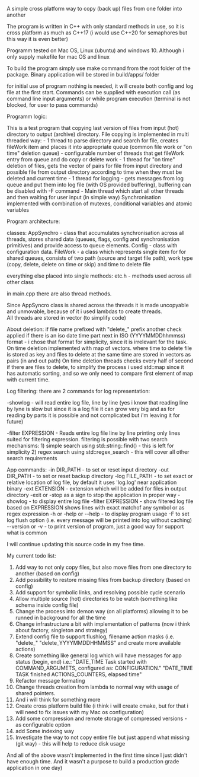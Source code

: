 A simple cross platform way to copy (back up) files from one folder into another

The program is written in C++ with only standard methods in use, so it is cross platform as much as C++17 (i would use C++20 for semaphores but this way it is even better)

Programm tested on Mac OS, Linux (ubuntu) and windows 10. Although i only supply makefile for mac OS and linux

To build the program simply use make command from the root folder of the package. Binary application will be stored in build/apps/ folder

for initial use of program nothing is needed, it will create both config and log file at the first start. Commands can be supplied with execution call (as command line input arguments) or while program execution (terminal is not blocked, for user to pass commands)

Programm logic: 

This is a test program that copying last version of files from input (hot) directory to output (archive) directory. 
File copying is implemented in multi threaded way:
    - 1 thread to parse directory and search for file, creates fileWork item and places it into appropriate queue (common file work or "on time" deletion queue)
    - configurable number of threads that get fileWork entry from queue and do copy or delete work
    - 1 thread for "on time" deletion of files, gets the vector of pairs for file from input directory and possible file from output directory according to time when they must be deleted and current time
    - 1 thread for logging - gets messages from log queue and put them into log file (with OS provided buffering), buffering can be disabled with -F command
    - Main thread which start all other threads and then waiting for user input (in simple way)
Synchronisation implemented with combination of mutexes, conditional variables and atomic variables

 Program architecture:

classes: 
    AppSynchro - class that accumulates synchronisation across all threads, stores shared data (queues, flags, config and synchronisation primitives) and provide access to queue elements.
    Config - class with configuration data.
    FileWork - a class which represents single item for for shared queues, consists of two path (source and target file path), work type (copy, delete, delete on time or skip) and time to delete file

everything else placed into single methods:
etc.h - methods used across all other class

in main.cpp there are also thread methods. 

Since AppSyncro class is shared across the threads it is made uncopyable and unmovable, because of it i used lambdas to create threads.  
All threads are stored in vector (to simplify code)

About deletion:
if file name prefixed with "delete_" prefix another check applied if there is an iso date time part next in ISO (YYYYMMDDhhmmss) format - i chose that format for simplicity, since it is irrelevant for the task.
On time deletion implemented with map of vectors. where time to delete file is stored as key and files to delete at the same time are stored in vectors as pairs (in and out path)
On time deletion threads checks every half of second if there are files to delete, to simplify the process i used std::map since it has automatic sorting, and so we only need to compare first element of map with current time.

Log filtering: 
there are 2 commands for log representation:

-showlog - will read entire log file, line by line (yes i know that reading line by lyne is slow but since it is a log file it can grow very big and as for reading by parts it is possible and not complicated but i'm leaving it for future)

-filter EXPRESSION - Reads entire log file line by line printing only lines suited for filtering expression. filtering is possible with two search mechanisms:
    1) simple search using std::string::find() - this is left for simplicity
    2) regex search using std::regex_search - this will cover all other search requirements

App commands: 
-in DIR_PATH -  to set or reset input directory
-out DIR_PATH - to set or reset backup directory
-log FILE_PATH - to set exact or relative location of log file, by default it uses 'log.log' near application binary
-ext EXTENSION -  extension which will be added for files in output directory
-exit or -stop as a sign to stop the application in proper way
-showlog - to display entire log file
-filter EXPRESSION  - show filtered log file based on EXPRESSION shows lines with exact matchof any symbol or as regex expression
-h or -help or --help - to display program usage
-F to set log flush option (i.e. every message will be printed into log without caching)
--version or -v  - to print version of program, just a good way for support what is common

I will continue updating this source code in my free time. 

My current todo list:

1) Add way to not only copy files, but also move files from one directory to another (based on config)
2) Add possibility to restore missing files from backup directory (based on config)
3) Add support for symbolic links, and resolving possible cycle scenario
4) Allow multiple source (hot) directories to be watch (something like schema inside config file)
5) Change the process into demon way (on all platforms) allowing it to be runned in background for all the time
6) Change infrastructure a bit with implementation of patterns (now i think about factory, singleton and strategy) 
7) Extend config file to support flushlog, filename action masks (i.e. "delete_" "delete_YYYYMMDDHHMMSS" and create more available actions)
8) Create something like general log which will have messages for app status (begin, end) i.e.:
        "DATE_TIME Task started with COMMAND_ARGUMETS, configured as: CONFIGURATION."
        "DATE_TIME TASK finished ACTIONS_COUNTERS, elapsed time"
6) Refactor message formating
7) Change threads creation from lambda to normal way with usage of shared pointers. 
8) And i will think for something more
9) Create cross platform build file (i think i will create cmake, but for that i will need to fix issues with my Mac os configuration)
10) Add some compression and remote storage of compressed versions - as configurable option
11) add Some indexing way
12) Investigate the way to not copy entire file but just append what missing (git way) - this will help to reduce disk usage

And all of the above wasn't implemented in the first time since I just didn't have enough time. And it wasn't a purpose to build a production grade application in one day) 
